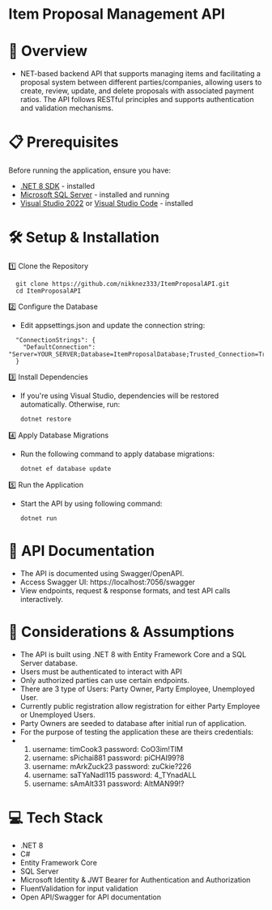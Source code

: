 # Item Proposal Management API

# 🚀 Overview
- NET-based backend API that supports managing items and facilitating a proposal system between different parties/companies, allowing users to create, review, update, and delete proposals with associated payment ratios. The API follows RESTful principles and supports authentication and validation mechanisms.
  
# 📋 Prerequisites
Before running the application, ensure you have:

- [.NET 8 SDK](https://dotnet.microsoft.com/en-us/download/dotnet/8.0) - installed
- [Microsoft SQL Server](https://www.microsoft.com/en-us/sql-server/sql-server-downloads) - installed and running
- [Visual Studio 2022](https://visualstudio.microsoft.com/downloads/) or [Visual Studio Code](https://code.visualstudio.com/download) - installed

# 🛠️ Setup & Installation
1️⃣ Clone the Repository
```
  git clone https://github.com/nikknez333/ItemProposalAPI.git
  cd ItemProposalAPI
```
2️⃣ Configure the Database
- Edit appsettings.json and update the connection string:
  
```
  "ConnectionStrings": {
    "DefaultConnection": "Server=YOUR_SERVER;Database=ItemProposalDatabase;Trusted_Connection=True;"
  }
```

3️⃣ Install Dependencies
- If you're using Visual Studio, dependencies will be restored automatically.
Otherwise, run:
  ```bash
  dotnet restore

4️⃣ Apply Database Migrations
- Run the following command to apply database migrations:
  ```bash
  dotnet ef database update
  
5️⃣ Run the Application
- Start the API by using following command:
  ```bash
  dotnet run
  
# 📖 API Documentation
- The API is documented using Swagger/OpenAPI.
- Access Swagger UI: https://localhost:7056/swagger
- View endpoints, request & response formats, and test API calls interactively.
  
# 📌 Considerations & Assumptions
- The API is built using .NET 8 with Entity Framework Core and a SQL Server database.
- Users must be authenticated to interact with API
- Only authorized parties can use certain endpoints.
- There are 3 type of Users: Party Owner, Party Employee, Unemployed User.
- Currently public registration allow registration for either Party Employee or Unemployed Users.
- Party Owners are seeded to database after initial run of application.
- For the purpose of testing the application these are theirs credentials:
- 1. username: timCook3 password: CoO3im!TIM
  2. username: sPichai881 password: piCHAI99?8
  3. username: mArkZuck23 password: zuCkie?226
  4. username: saTYaNadl115 password: 4_TYnadALL
  5. username: sAmAlt331 password: AltMAN99!?
    
# 💻 Tech Stack
- .NET 8
- C#
- Entity Framework Core
- SQL Server
- Microsoft Identity & JWT Bearer for Authentication and Authorization
- FluentValidation for input validation
- Open API/Swagger for API documentation
